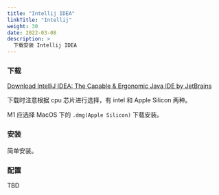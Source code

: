 ```yaml
---
title: "Intellij IDEA"
linkTitle: "Intellij"
weight: 30
date: 2022-03-08
description: >
  下载安装 Intellij IDEA
---
```


### 下载

[Download IntelliJ IDEA: The Capable & Ergonomic Java IDE by JetBrains](https://www.jetbrains.com/idea/download/#section=mac)

下载时注意根据 cpu 芯片进行选择，有 intel 和 Apple Silicon 两种。

M1 应选择 MacOS 下的 `.dmg(Apple Silicon)` 下载安装。

### 安装

简单安装。

### 配置

TBD



